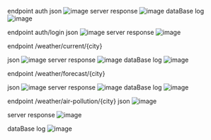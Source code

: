 
endpoint auth 
json
![image](https://github.com/ZeB-ZuA/WeatherSpringAPI/assets/140029785/0aed6cbe-f5f8-48f6-9e2a-317c381c1209)
server response
![image](https://github.com/ZeB-ZuA/WeatherSpringAPI/assets/140029785/ff375207-a042-42d4-b0de-691263a07831)
dataBase log
![image](https://github.com/ZeB-ZuA/WeatherSpringAPI/assets/140029785/2aa45e8a-fb95-489d-88d6-0ce22e1752d8)

endpoint auth/login
json
![image](https://github.com/ZeB-ZuA/WeatherSpringAPI/assets/140029785/c47fd4eb-d6e5-4e2f-b2f5-2e84930500cc)
server response
![image](https://github.com/ZeB-ZuA/WeatherSpringAPI/assets/140029785/fbba38a1-edc6-4a80-8320-7f436dedacb4)

endpoint /weather/current/{city}

json
![image](https://github.com/ZeB-ZuA/WeatherSpringAPI/assets/140029785/db453551-1316-4574-bd38-a43c4479519c)
server response
![image](https://github.com/ZeB-ZuA/WeatherSpringAPI/assets/140029785/82a6072f-3ef8-482e-a334-8390a909fd90)
dataBase log
![image](https://github.com/ZeB-ZuA/WeatherSpringAPI/assets/140029785/f4e1f29a-4b97-4397-b0bd-41f86a08b90e)

endpoint /weather/forecast/{city}

json
![image](https://github.com/ZeB-ZuA/WeatherSpringAPI/assets/140029785/abd2ff23-fa2b-4c4f-aace-cc576560fddf)
server response
![image](https://github.com/ZeB-ZuA/WeatherSpringAPI/assets/140029785/b74e2638-c6a6-4b4e-9d0c-ccab20934f69)
dataBase log
![image](https://github.com/ZeB-ZuA/WeatherSpringAPI/assets/140029785/e02719ef-bd89-4c90-9379-64cfc9d4f055)

endpoint /weather/air-pollution/{city}
json
![image](https://github.com/ZeB-ZuA/WeatherSpringAPI/assets/140029785/3ab738e3-5af7-474f-b76c-749fd28b07df)

server response
![image](https://github.com/ZeB-ZuA/WeatherSpringAPI/assets/140029785/1a7349d6-b5a7-448d-b7e1-7572ded46aca)

dataBase log
![image](https://github.com/ZeB-ZuA/WeatherSpringAPI/assets/140029785/4790b2b5-0097-4ef4-ad4d-b04a2c79e116)









